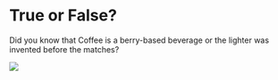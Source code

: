 
# True or False?

Did you know that Coffee is a berry-based beverage or the lighter was invented before the matches?

![](TrueOrFalseGIPHY.gif)
